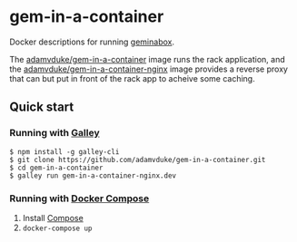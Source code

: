 # gem-in-a-container

Docker descriptions for running [geminabox](https://github.com/geminabox/geminabox).

The [adamvduke/gem-in-a-container](gem-in-a-container) image runs the rack application, and the [adamvduke/gem-in-a-container-nginx](gem-in-a-container-nginx) image provides a reverse proxy that can but put in front of the rack app to acheive some caching.

## Quick start

### Running with [Galley](https://github.com/twitter-fabric/galley)

```
$ npm install -g galley-cli
$ git clone https://github.com/adamvduke/gem-in-a-container.git
$ cd gem-in-a-container
$ galley run gem-in-a-container-nginx.dev
```

### Running with [Docker Compose](https://docs.docker.com/compose)

1. Install [Compose](https://docs.docker.com/compose/install)
2. `docker-compose up`
